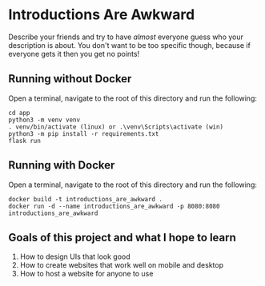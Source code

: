 # Introductions Are Awkward

Describe your friends and try to have _almost_ everyone guess who your description is about. 
You don't want to be too specific though, because if everyone gets it then you get no points!

## Running without Docker

Open a terminal, navigate to the root of this directory and run the following:

```
cd app
python3 -m venv venv 
. venv/bin/activate (linux) or .\venv\Scripts\activate (win)
python3 -m pip install -r requirements.txt
flask run
```

## Running with Docker

Open a terminal, navigate to the root of this directory and run the following:

```
docker build -t introductions_are_awkward .
docker run -d --name introductions_are_awkward -p 8080:8080 introductions_are_awkward
```

## Goals of this project and what I hope to learn

1. How to design UIs that look good
2. How to create websites that work well on mobile and desktop
3. How to host a website for anyone to use
